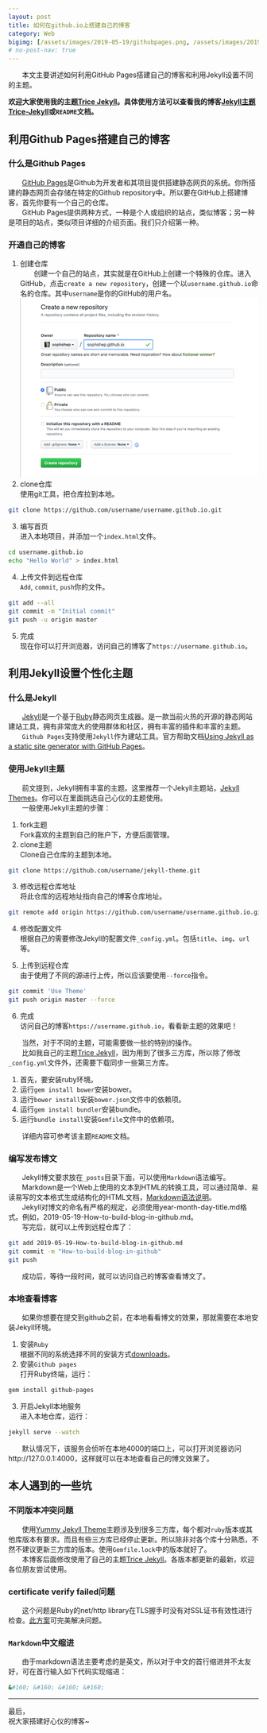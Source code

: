 ```yaml
---
layout: post
title: 如何在github.io上搭建自己的博客
category: Web
bigimg: [/assets/images/2019-05-19/githubpages.png, /assets/images/2019-05-19/jekyllrb.jpg]
# no-post-nav: true
---
```


&#160; &#160; &#160; &#160;本文主要讲述如何利用GitHub Pages搭建自己的博客和利用Jekyll设置不同的主题。

**欢迎大家使用我的主题[Trice Jekyll](https://github.com/cuiyiming007/Trice-Jekyll)。具体使用方法可以查看我的博客[Jekyll主题Trice-Jekyll](https://cuiyiming007.github.io/web/2019/06/02/trice-jekyll.html)或`README`文档。**

## 利用Github Pages搭建自己的博客

### 什么是Github Pages

&#160; &#160; &#160; &#160;[GitHub Pages](https://pages.github.com/)是Github为开发者和其项目提供搭建静态网页的系统。你所搭建的静态网页会存储在特定的Github repository中。所以要在GitHub上搭建博客，首先你要有一个自己的仓库。  
&#160; &#160; &#160; &#160;GitHub Pages提供两种方式，一种是个人或组织的站点，类似博客；另一种是项目的站点，类似项目详细的介绍页面。我们只介绍第一种。

### 开通自己的博客

1. 创建仓库  
&#160; &#160; &#160; &#160;创建一个自己的站点，其实就是在GitHub上创建一个特殊的仓库。进入GitHub，点击`create a new repository`，创建一个以`username.github.io`命名的仓库。其中`username`是你的GitHub的用户名。
![create a new repository](https://github.com/cuiyiming007/cuiyiming007.github.io.assets/raw/master/images/2019-05-19-How-to-build-blog-in-github/user-repo.png)  
2. clone仓库  
使用git工具，把仓库拉到本地。  
```bash
git clone https://github.com/username/username.github.io.git
```
3. 编写首页  
进入本地项目，并添加一个`index.html`文件。
```bash
cd username.github.io
echo "Hello World" > index.html
```
4. 上传文件到远程仓库  
`Add`, `commit`, `push`你的文件。
```bash
git add --all
git commit -m "Initial commit"
git push -u origin master
```
5. 完成  
现在你可以打开浏览器，访问自己的博客了`https://username.github.io`。

## 利用Jekyll设置个性化主题

### 什么是Jekyll

&#160; &#160; &#160; &#160;[Jekyll](https://github.com/jekyll/jekyll)是一个基于[Ruby](https://github.com/ruby/ruby)静态网页生成器。是一款当前火热的开源的静态网站建站工具，拥有非常庞大的使用群体和社区，拥有丰富的插件和丰富的主题。  
&#160; &#160; &#160; &#160;`Github Pages`支持使用`Jekyll`作为建站工具。官方帮助文档[Using Jekyll as a static site generator with GitHub Pages](https://help.github.com/en/articles/using-jekyll-as-a-static-site-generator-with-github-pages)。  

### 使用Jekyll主题

&#160; &#160; &#160; &#160;前文提到，Jekyll拥有丰富的主题。这里推荐一个Jekyll主题站，[Jekyll Themes](http://jekyllthemes.org/)。你可以在里面挑选自己心仪的主题使用。  
&#160; &#160; &#160; &#160;一般使用Jekyll主题的步骤：  
1. fork主题  
Fork喜欢的主题到自己的账户下，方便后面管理。
2. clone主题  
Clone自己仓库的主题到本地。
```bash
git clone https://github.com/username/jekyll-theme.git
```
3. 修改远程仓库地址  
将此仓库的远程地址指向自己的博客仓库地址。
```bash
git remote add origin https://github.com/username/username.github.io.git
```
4. 修改配置文件  
根据自己的需要修改Jekyll的配置文件`_config.yml`。包括`title`、`img`、`url`等。  

5. 上传到远程仓库  
由于使用了不同的源进行上传，所以应该要使用`--force`指令。
```bash
git commit 'Use Theme'
git push origin master --force
```
6. 完成  
访问自己的博客`https://username.github.io`，看看新主题的效果吧！  

&#160; &#160; &#160; &#160;当然，对于不同的主题，可能需要做一些的特别的操作。  
&#160; &#160; &#160; &#160;比如我自己的主题[Trice Jekyll](https://github.com/cuiyiming007/Trice-Jekyll)，因为用到了很多三方库，所以除了修改`_config.yml`文件外，还需要下载同步一些第三方库。  
1. 首先，要安装ruby环境。
2. 运行`gem install bower`安装bower。
3. 运行`bower install`安装`bower.json`文件中的依赖项。
4. 运行`gem install bundler`安装bundle。
5. 运行`bundle install`安装`Gemfile`文件中的依赖项。

&#160; &#160; &#160; &#160;详细内容可参考该主题`README`文档。

### 编写发布博文

&#160; &#160; &#160; &#160;Jekyll博文要求放在`_posts`目录下面，可以使用`Markdown`语法编写。   
&#160; &#160; &#160; &#160;Markdown是一个Web上使用的文本到HTML的转换工具，可以通过简单、易读易写的文本格式生成结构化的HTML文档，[Markdown语法说明](http://www.markdown.cn/)。  
&#160; &#160; &#160; &#160;Jekyll对博文的命名有严格的规定，必须使用year-month-day-title.md格式。例如，2019-05-19-How-to-build-blog-in-github.md。   
&#160; &#160; &#160; &#160;写完后，就可以上传到远程仓库了：   
```bash
git add 2019-05-19-How-to-build-blog-in-github.md
git commit -m "How-to-build-blog-in-github"
git push
```

&#160; &#160; &#160; &#160;成功后，等待一段时间，就可以访问自己的博客查看博文了。

### 本地查看博客

&#160; &#160; &#160; &#160;如果你想要在提交到github之前，在本地看看博文的效果，那就需要在本地安装Jekyll环境。

1. 安装`Ruby`  
根据不同的系统选择不同的安装方式[downloads](https://www.ruby-lang.org/en/downloads/)。   
2. 安装`Github pages`   
打开Ruby终端，运行：  
```bash
gem install github-pages
```
3. 开启Jekyll本地服务  
进入本地仓库，运行：
```bash
jekyll serve --watch
```
&#160; &#160; &#160; &#160;默认情况下，该服务会侦听在本地4000的端口上，可以打开浏览器访问http://127.0.0.1:4000，这样就可以在本地查看自己的博文效果了。

## 本人遇到的一些坑

### 不同版本冲突问题

&#160; &#160; &#160; &#160;使用[Yummy Jekyll Theme](https://github.com/DONGChuan/Yummy-Jekyll)主题涉及到很多三方库，每个都对`ruby`版本或其他库版本有要求。而且有些三方库已经停止更新。所以除非对各个库十分熟悉，不然不建议更新三方库的版本。使用`Gemfile.lock`中的版本就好了。  
&#160; &#160; &#160; &#160;本博客后面修改使用了自己的主题[Trice Jekyll](https://github.com/cuiyiming007/Trice-Jekyll)。各版本都更新的最新，欢迎各位朋友尝试使用。

### certificate verify failed问题

&#160; &#160; &#160; &#160;这个问题是Ruby的net/http library在TLS握手时没有对SSL证书有效性进行检查。[此方案](https://gist.github.com/fnichol/867550)可完美解决问题。

### `Markdown`中文缩进

&#160; &#160; &#160; &#160;由于markdown语法主要考虑的是英文，所以对于中文的首行缩进并不太友好，可在首行输入如下代码实现缩进：
```bash
&#160; &#160; &#160; &#160;
```

***
最后，  
祝大家搭建好心仪的博客~